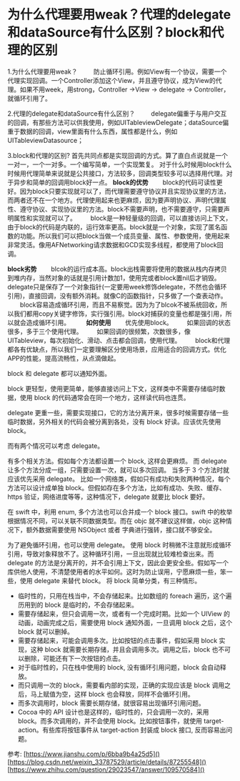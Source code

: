 # 为什么代理要用weak？代理的delegate和dataSource有什么区别？block和代理的区别
1.为什么代理要用weak？
   防止循环引用。例如View有一个协议，需要一个代理实现回调。一个Controller添加这个View，并且遵守协议，成为View的代理。如果不用week，用strong，Controller ->View -> delegate -> Controller，就循环引用了。

2.代理的delegate和dataSource有什么区别？
   delegate偏重于与用户交互的回调，有那些方法可以供我使用，例如UITableviewDelegate；dataSource偏重于数据的回调，view里面有什么东西，属性都是什么，例如UITableviewDatasource；

3.block和代理的区别?
首先共同点都是实现回调的方式。算了直白点说就是一个一对一，一个一对多。一个编写简单，一个实现繁复。
对于什么时候用block什么时候用代理简单来说就是公共接口，方法较多，回调类型较多可以选择用代理。对于异步和简单的回调用block好一点。
**block的优势**
  block的代码可读性更好。因为block只要实现就可以了，而代理需要遵守协议并且实现协议里的方法，而两者还不在一个地方。代理使用起来也更麻烦，因为要声明协议、声明代理属性、遵守协议、实现协议里的方法。block不需要声明，也不需要遵守，只需要声明属性和实现就可以了。
  block是一种轻量级的回调，可以直接访问上下文，由于block的代码是内联的，运行效率更高。block就是一个对象，实现了匿名函数的功能。所以我们可以把block当做一个成员变量、属性、参数使用，使用起来非常灵活。像用AFNetworking请求数据和GCD实现多线程，都使用了block回调。

**block劣势**
  blcok的运行成本高。block出栈需要将使用的数据从栈内存拷贝到堆内存，当然对象的话就是引用计数加1，使用完或者block置nil后才销毁。delegate只是保存了一个对象指针(一定要用week修饰delegate，不然也会循环引用)，直接回调，没有额外消耗。就像C的函数指针，只多做了一个查表动作。
  block容易造成循环引用，而且不易察觉。因为为了blcok不被系统回收，所以我们都用copy关键字修饰，实行强引用。block对捕获的变量也都是强引用，所以就会造成循环引用。
  
**如何使用**
  优先使用block。
  如果回调的状态很多，多于三个使用代理。
  如果回调的很频繁，次数很多，像UITableview，每次初始化、滑动、点击都会回调，使用代理。
  block和代理都各有优缺点，所以我们一定要理解区分使用场景，应用适合的回调方式。优化APP的性能，提高流畅性，从点滴做起。

block 和 delegate 都可以通知外面。

block 更轻型，使用更简单，能够直接访问上下文，这样类中不需要存储临时数据，使用 block 的代码通常会在同一个地方，这样读代码也连贯。

delegate 更重一些，需要实现接口，它的方法分离开来，很多时候需要存储一些临时数据，另外相关的代码会被分离到各处，没有 block 好读。应该优先使用 block。

而有两个情况可以考虑 delegate。

 有多个相关方法。假如每个方法都设置一个 block, 这样会更麻烦。
 而 delegate 让多个方法分成一组，只需要设置一次，就可以多次回调。
 当多于 3 个方法时就应该优先采用 delegate。
     比如一个网络类，假如只有成功和失败两种情况，每个方法可以设计成单独 block。但假如存在多个方法，比如有成功、失败、缓存、https 验证，网络进度等等，这种情况下，delegate 就要比 block 要好。
 
 在 swift 中，利用 enum,  多个方法也可以合并成一个 block 接口。swift 中的枚举根据情况不同，可以关联不同数据类型。而在 objc 就不建议这样做，objc 这种情况下，额外数据需要使用 NSObject 或者 字典进行强转，接口就不够安全。
 
  为了避免循环引用，也可以使用 delegate。
  使用 block 时稍微不注意就形成循环引用，导致对象释放不了。这种循环引用，一旦出现就比较难检查出来。而 delegate 的方法是分离开的，并不会引用上下文，因此会更安全些。假如写一个库供他人使用，不清楚使用者的水平如何。这时为防止误用，宁愿麻烦一些，笨一些，使用 delegate 来替代 block。
  将 block 简单分类，有三种情形。
  * 临时性的，只用在栈当中，不会存储起来。比如数组的 foreach 遍历，这个遍历用到的 block 是临时的，不会存储起来。
  * 需要存储起来，但只会调用一次，或者有一个完成时期。比如一个 UIView 的动画，动画完成之后，需要使用 block 通知外面，一旦调用 block 之后，这个 block 就可以删掉。
  * 需要存储起来，可能会调用多次。比如按钮的点击事件，假如采用 block 实现，这种 block 就需要长期存储，并且会调用多次。调用之后，block 也不可以删除，可能还有下一次按钮的点击。
  * 对于临时性的，只在栈中使用的 block, 没有循环引用问题，block 会自动释放。
  * 而只调用一次的 block，需要看内部的实现，正确的实现应该是 block 调用之后，马上赋值为空，这样 block 也会释放，同样不会循环引用。
  * 而多次调用时，block 需要长期存储，就很容易出现循环引用问题。
  * Cocoa 中的 API 设计也是这样的，临时性的，只会调用一次的，采用 block。而多次调用的，并不会使用 block。比如按钮事件，就使用 target-action。有些库将按钮事件从 target-action 封装成 block 接口, 反而容易出问题。

参考:
[https://www.jianshu.com/p/6bba9b4a25d5]()
[https://blog.csdn.net/weixin_33787529/article/details/87255548]()
[https://www.zhihu.com/question/29023547/answer/109570584]()

